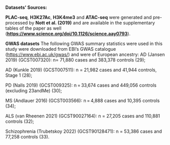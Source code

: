 **Datasets' Sources:**

**PLAC-seq**, **H3K27Ac**, **H3K4me3** and **ATAC-seq** were generated and pre-processed by **Nott et al. (2019)** and are available in the supplementary tables of the paper as well (**https://www.science.org/doi/10.1126/science.aay0793**).

**GWAS datasets**
The following GWAS summary statistics were used in this study were downloaded from EBI’s GWAS catalogue (https://www.ebi.ac.uk/gwas/) and were of European ancestry:
AD (Jansen 2019) (GCST007320): n= 71,880 cases and 383,378 controls (29);

AD (Kunkle 2019) (GCST007511):  n = 21,982 cases and 41,944 controls, Stage 1 (28);

PD (Nalls 2019) (GCST009325): n = 33,674 cases and 449,056 controls (excluding 23andMe) (30);

MS (Andlauer 2016) (GCST003566): n = 4,888 cases and 10,395 controls (34); 

ALS (van Rheenen 2021) (GCST90027164): n = 27,205 cases and 110,881 controls (32);

Schizophrenia (Trubetskoy 2022) (GCST90128471): n = 53,386 cases and 77,258 controls (33).
